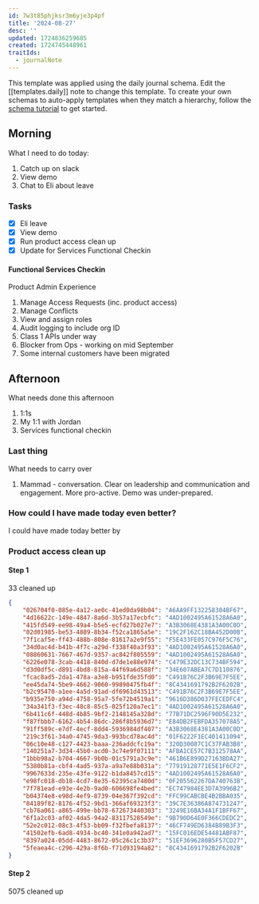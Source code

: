 ```yaml
---
id: 7w3t85phjksr3m6yje3p4pf
title: '2024-08-27'
desc: ''
updated: 1724836259685
created: 1724745448961
traitIds:
  - journalNote
---
```

This template was applied using the daily journal schema. Edit the [[templates.daily]] note to change this template.
To create your own schemas to auto-apply templates when they match a hierarchy, follow the [schema tutorial](https://blog.dendron.so/notes/P1DL2uXHpKUCa7hLiFbFA/) to get started.

<!--
Based on the journaling method created by Intelligent Change:
- [Intelligent Change: Our Story](https://www.intelligentchange.com/pages/our-story)
- [The Five Minute Journal](https://www.intelligentchange.com/products/the-five-minute-journal)
-->

## Morning

<!-- Morning Tasks -->

What I need to do today:

1. Catch up on slack
2. View demo
3. Chat to Eli about leave

### Tasks

- [x] Eli leave
- [x] View demo
- [x] Run product access clean up
- [x] Update for Services Functional Checkin

#### Functional Services Checkin
Product Admin Experience

1. Manage Access Requests (inc. product access)
2. Manage Conflicts
3. View and assign roles
4. Audit logging to include org ID
5. Class 1 APIs under way
6. Blocker from Ops - working on mid September
7. Some internal customers have been migrated

## Afternoon

What needs done this afternoon

1. 1:1s
2. My 1:1 with Jordan
3. Services functional checkin

### Last thing

What needs to carry over

1. Mammad - conversation. Clear on leadership and communication and engagement. More pro-active. Demo was under-prepared.

### How could I have made today even better?

I could have made today better by


### Product access clean up
#### Step 1
33 cleaned up
```json
{
    "026704f0-085e-4a12-ae0c-41ed0da98b04": "A6AA9FF132258304BF67",
    "4d16622c-149e-4847-8a6d-3b57a17ecbfc": "4AD1002495A61528A6A0",
    "415fd549-ee98-49a4-b5e5-ecfd27b027e7": "A3B3068E4381A3A00C0D",
    "02d01985-be53-4889-8b34-f52ca1865a5e": "19C2F162C18BA452D00B",
    "7f1caf5e-ff43-488b-808e-81617a2e9f55": "F5E433FE057C976F5C76",
    "34d0ac4d-b41b-4f7c-a29d-f338f40a3f93": "4AD1002495A61528A6A0",
    "08860631-7667-467d-9357-ac842f805559": "4AD1002495A61528A6A0",
    "6226e078-3cab-4418-840d-d7de1e88e974": "C479E32DC13C734BF594",
    "d3d0df5c-d891-4bd8-815a-44f69a6d588f": "34E607ABEA7C7D110876",
    "fcac8ad5-2da1-478a-a3e8-b951fde35fd0": "C491B76C2F3B69E7F5EE",
    "ee45da74-5be9-4662-9060-99890475fb4f": "8C4341691792B2F6202B",
    "b2c95470-a1ee-4a5d-91ad-df6961d43513": "C491B76C2F3B69E7F5EE",
    "b935e750-a94d-4758-95a7-5fe72b4519a1": "9616D386D037FECEDFC4",
    "34a341f3-f3ec-48c8-85c5-025f120a7ec1": "4AD1002495A61528A6A0",
    "6b411c6f-448d-4b85-9bf2-2148145a328d": "77B71DC2596F90D5E232",
    "f87fbbb7-6162-4b54-86dc-286f8b5936d7": "E84DB2FEBFDA357078A5",
    "91ff589c-e7df-4ecf-8dd4-5936984df407": "A3B3068E4381A3A00C0D",
    "219c3f61-34a0-4745-9da3-993bcd78ac4d": "01F6222F1EC401411094",
    "06c10e48-c127-4423-baaa-236addcfc19a": "320D30087C1C37FAB3B8",
    "140251a7-3d34-45b0-acd0-3c74e9f07111": "AFBA1CE57C7B312578AA",
    "1bbb98a2-b704-4667-9b0b-01c5791a3c9e": "461B6E899D27163BDA27",
    "5380b81a-cbf4-4ad5-937a-a9a7e88b031a": "77919128771E5E1F6CF2",
    "9967633d-235e-43fe-9122-b1da8457cd15": "4AD1002495A61528A6A0",
    "e98fc018-db18-4cd7-8e35-62395ca7480d": "0F205562267DA740763B",
    "7f781ead-e93e-4e2b-9ad0-606698fe4bed": "EC747984EE3D7A3996B2",
    "b04374e8-e98d-4ef9-8739-04e367f392cd": "FFC99CABCBE4B2BBA035",
    "84189f82-8176-4f52-9bd1-366af69323f3": "39C7E36386A874731247",
    "cb76a061-a865-499e-bb78-672673440303": "3249E16BA34A1F1BFF67",
    "6f1a2c03-af02-4da5-94a2-83117528549e": "9B790D64E0F366CDEDC2",
    "52e2c012-08c3-4f53-bb09-f32fbefa8137": "46CF749ED6384B89B3F3",
    "41502efb-6ad8-4934-bc40-341e0a942ad7": "15FC016EDE54481ABF87",
    "8397a024-05dd-4483-8672-05c26c1c3b37": "51EF3696280B5F57CD27",
    "5feaea4c-c296-429a-8f6b-f71d93194a82": "8C4341691792B2F6202B"
}
```
#### Step 2
5075 cleaned up
